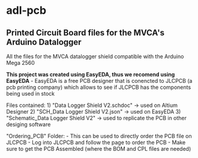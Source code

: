 # adl-pcb
Printed Circuit Board files for the MVCA's Arduino Datalogger
-------------------------------------------------------------
All the files for the MVCA datalogger shield compatible with the Arduino Mega 2560

**This project was created using EasyEDA, thus we recomend using EasyEDA**
	- EasyEDA is a free PCB designer that is conencted to JLCPCB (a pcb printing company) which allows to see if JLCPCB has the components being used in stock

Files contained:
	1) "Data Logger Shield V2.schdoc" -> used on Altium Designer
	2) "SCH_Data Logger Shield V2.json" -> used on EasyEDA
	3) "Schematic_Data Logger Shield V2" -> used to replicate the PCB in other desiging software 

"Ordering_PCB" Folder:
	- This can be used to directly order the PCB file on JLCPCB
	- Log into JLCPCB and follow the page to order the PCB
	- Make sure to get the PCB Assembled (where the BOM and CPL files are needed)

